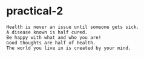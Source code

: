 # practical-2
	Health is never an issue until someone gets sick.			
	A disease known is half cured.
	Be happy with what and who you are!
	Good thoughts are half of health.
	The world you live in is created by your mind.
 
